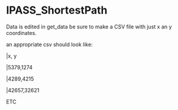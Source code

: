 # IPASS_ShortestPath

Data is edited in get_data
be sure to make a CSV file with just x an y coordinates.

an appropriate csv should look like:

|x, y 

|5379,1274

|4289,4215

|42657,32621

ETC
